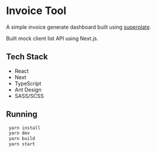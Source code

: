 # Invoice Tool

A simple invoice generate dashboard built using [superplate](https://github.com/pankod/superplate).
<p>
Built mock client list API using Next.js.
</p>

## Tech Stack

- React
- Next
- TypeScript
- Ant Design
- SASS/SCSS

## Running

```bash
 yarn install
 yarn dev
 yarn build
 yarn start
```
